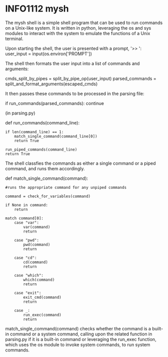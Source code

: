 # INFO1112 mysh

The mysh shell is a simple shell program that can be used to run commands on a Unix-like system. 
It is written in python, leveraging the os and sys modules to interact with the system to emulate the functions of a Unix terminal. 

Upon starting the shell, the user is presented with a prompt, '>> ':
user_input = input(os.environ['PROMPT'])

The shell then formats the user input into a list of commands and arguments:

cmds_split_by_pipes = split_by_pipe_op(user_input)
parsed_commands = split_and_format_arguments(escaped_cmds)

It then passes these commands to be processed in the parsing file:

if run_commands(parsed_commands):
    continue

(in parsing.py)

def run_commands(command_line):

    if len(command_line) == 1:
        match_single_command(command_line[0])
        return True

    run_piped_commands(command_line)
    return True

The shell classfies the commands as either a single command or a piped command, and runs them accordingly.

def match_single_command(command):

    #runs the appropriate command for any unpiped commands

    command = check_for_variables(command)

    if None in command:
        return

    match command[0]:
        case "var":
            var(command)
            return

        case "pwd":
            pwd(command)
            return

        case "cd":
            cd(command)
            return

        case "which":
            which(command)
            return

        case "exit":
            exit_cmd(command)
            return

        case _:
            run_exec(command)
            return

match_single_command(command) checks whether the command is a built-in command or a system command, 
calling upon the related function in parsing.py if it is a built-in command or leveraging the run_exec function, which uses the os module to invoke system commands, to run system commands.




